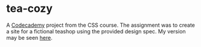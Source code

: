 # tea-cozy

A [Codecademy](https://codecademy.com/) project from the CSS course. The assignment was to create a site for a fictional teashop using the provided design spec. My version may be seen [here](https://technomom.github.io/tea-cozy/).
